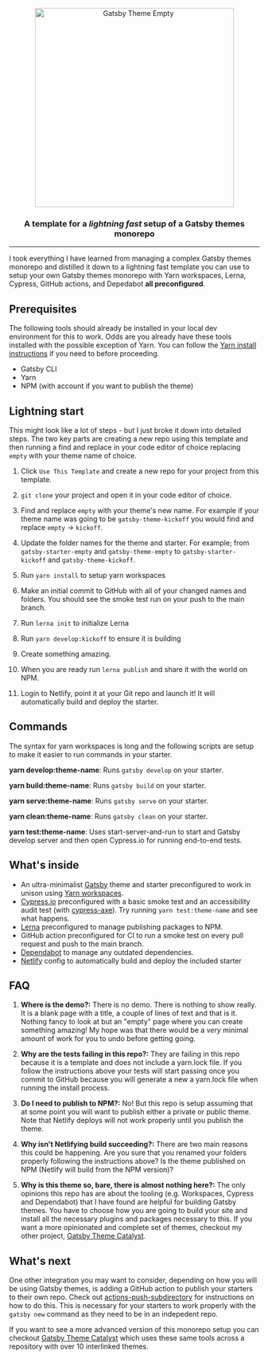 <p align="center">
    <img alt="Gatsby Theme Empty" src="https://www.erichowey.dev/images/empty-logo.png" width="400" />
</p>

<h3 align="center">A template for a <i>lightning fast</i> setup of a Gatsby themes monorepo</h3>

<hr/>

I took everything I have learned from managing a complex Gatsby themes monorepo and distilled it down to a lightning fast template you can use to setup your own Gatsby themes monorepo with Yarn workspaces, Lerna, Cypress, GitHub actions, and Depedabot **all preconfigured**.

## Prerequisites

The following tools should already be installed in your local dev environment for this to work. Odds are you already have these tools installed with the possible exception of Yarn. You can follow the [Yarn install instructions](https://classic.yarnpkg.com/en/docs/install/) if you need to before proceeding.

- Gatsby CLI
- Yarn
- NPM (with account if you want to publish the theme)

## Lightning start

This might look like a lot of steps - but I just broke it down into detailed steps. The two key parts are creating a new repo using this template and then running a find and replace in your code editor of choice replacing `empty` with your theme name of choice.

1. Click `Use This Template` and create a new repo for your project from this template.

1. `git clone` your project and open it in your code editor of choice.

1. Find and replace `empty` with your theme's new name. For example if your theme name was going to be `gatsby-theme-kickoff` you would find and replace `empty` -> `kickoff`.

1. Update the folder names for the theme and starter. For example; from `gatsby-starter-empty` and `gatsby-theme-empty` to `gatsby-starter-kickoff` and `gatsby-theme-kickoff`.

1. Run `yarn install` to setup yarn workspaces

1. Make an initial commit to GitHub with all of your changed names and folders. You should see the smoke test run on your push to the main branch.

1. Run `lerna init` to initialize Lerna

1. Run `yarn develop:kickoff` to ensure it is building

1. Create something amazing.

1. When you are ready run `lerna publish` and share it with the world on NPM.

1. Login to Netlify, point it at your Git repo and launch it! It will automatically build and deploy the starter.

## Commands

The syntax for yarn workspaces is long and the following scripts are setup to make it easier to run commands in your starter.

**yarn develop:theme-name**: Runs `gatsby develop` on your starter.

**yarn build:theme-name**: Runs `gatsby build` on your starter.

**yarn serve:theme-name**: Runs `gatsby serve` on your starter.

**yarn clean:theme-name**: Runs `gatsby clean` on your starter.

**yarn test:theme-name**: Uses start-server-and-run to start and Gatsby develop server and then open Cypress.io for running end-to-end tests.

## What's inside

- An ultra-minimalist [Gatsby](https://www.gatsbyjs.com/) theme and starter preconfigured to work in unison using [Yarn workspaces](https://classic.yarnpkg.com/en/docs/workspaces/).
- [Cypress.io](https://www.cypress.io/) preconfigured with a basic smoke test and an accessibility audit test (with [cypress-axe](https://github.com/avanslaars/cypress-axe)). Try running `yarn test:theme-name` and see what happens.
- [Lerna](https://github.com/lerna/lerna) preconfigured to manage publishing packages to NPM.
- GitHub action preconfigured for CI to run a smoke test on every pull request and push to the main branch.
- [Dependabot](https://docs.github.com/en/github/administering-a-repository/keeping-your-dependencies-updated-automatically) to manage any outdated dependencies.
- [Netlify](https://www.netlify.com/) config to automatically build and deploy the included starter

## FAQ

1. **Where is the demo?:** There is no demo. There is nothing to show really. It is a blank page with a title, a couple of lines of text and that is it. Nothing fancy to look at but an "empty" page where you can create something amazing! My hope was that there would be a _very_ minimal amount of work for you to undo before getting going.

1. **Why are the tests failing in this repo?:** They are failing in this repo because it is a template and does not include a yarn.lock file. If you follow the instructions above your tests will start passing once you commit to GitHub because you will generate a new a yarn.lock file when running the install process.

1. **Do I need to publish to NPM?:** No! But this repo is setup assuming that at some point you will want to publish either a private or public theme. Note that Netlify deploys will not work properly until you publish the theme.

1. **Why isn't Netlifying build succeeding?:** There are two main reasons this could be happening. Are you sure that you renamed your folders properly following the instructions above? Is the theme published on NPM (Netlify will build from the NPM version)?

1. **Why is this theme so, bare, there is almost nothing here?:** The only opinions this repo has are about the tooling (e.g. Workspaces, Cypress and Dependabot) that I have found are helpful for building Gatsby themes. You have to choose how you are going to build your site and install all the necessary plugins and packages necessary to this. If you want a more opinionated and complete set of themes, checkout my other project, [Gatsby Theme Catalyst](https://github.com/ehowey/gatsby-theme-catalyst).

## What's next

One other integration you may want to consider, depending on how you will be using Gatsby themes, is adding a GitHub action to publish your starters to their own repo. Check out [actions-push-subdirectory](https://github.com/johno/actions-push-subdirectories) for instructions on how to do this. This is necessary for your starters to work properly with the `gatsby new` command as they need to be in an indepedent repo.

If you want to see a more advanced version of this monorepo setup you can checkout [Gatsby Theme Catalyst](https://github.com/ehowey/gatsby-theme-catalyst) which uses these same tools across a repository with over 10 interlinked themes.
